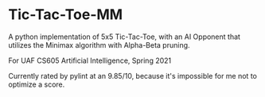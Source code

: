 # Tic-Tac-Toe-MM
A python implementation of 5x5 Tic-Tac-Toe, with an AI Opponent that
utilizes the Minimax algorithm with Alpha-Beta pruning.

For UAF CS605 Artificial Intelligence, Spring 2021

Currently rated by pylint at an 9.85/10, because it's impossible for me not to
optimize a score.
